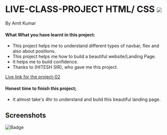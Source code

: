 
# LIVE-CLASS-PROJECT HTML/ CSS ![]("")
By Amit Kumar

#### What What you have learnt in this project:
- This project helps me to understand different types of navbar, flex and also about positions.
- This project helps me how to build a beautiful website/Landing Page.
- It helps me to build confidence.
- Thanks to (HITESH SIR), who gave me this project.

[Live link for the project-02](https://live-class-project-02.netlify.app/)
#### Honest time to finish this project;
- It almost take's 4hr to understand and build this beautiful landing page.
 ## Screenshots
 












![Badge](https://img.shields.io/badge/Project---02-orange)
